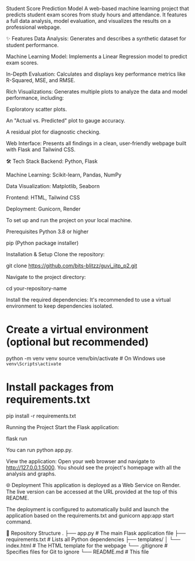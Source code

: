 Student Score Prediction Model
A web-based machine learning project that predicts student exam scores from study hours and attendance. It features a full data analysis, model evaluation, and visualizes the results on a professional webpage.

✨ Features
Data Analysis: Generates and describes a synthetic dataset for student performance.

Machine Learning Model: Implements a Linear Regression model to predict exam scores.

In-Depth Evaluation: Calculates and displays key performance metrics like R-Squared, MSE, and RMSE.

Rich Visualizations: Generates multiple plots to analyze the data and model performance, including:

Exploratory scatter plots.

An "Actual vs. Predicted" plot to gauge accuracy.

A residual plot for diagnostic checking.

Web Interface: Presents all findings in a clean, user-friendly webpage built with Flask and Tailwind CSS.

🛠️ Tech Stack
Backend: Python, Flask

Machine Learning: Scikit-learn, Pandas, NumPy

Data Visualization: Matplotlib, Seaborn

Frontend: HTML, Tailwind CSS

Deployment: Gunicorn, Render

To set up and run the project on your local machine.

Prerequisites
Python 3.8 or higher

pip (Python package installer)

Installation & Setup
Clone the repository:

git clone https://github.com/bits-blitzz/guvi_iitp_p2.git

Navigate to the project directory:

cd your-repository-name

Install the required dependencies:
It's recommended to use a virtual environment to keep dependencies isolated.

# Create a virtual environment (optional but recommended)
python -m venv venv
source venv/bin/activate  # On Windows use `venv\Scripts\activate`

# Install packages from requirements.txt
pip install -r requirements.txt

Running the Project
Start the Flask application:

flask run

You can run python app.py.

View the application:
Open your web browser and navigate to http://127.0.0.1:5000. You should see the project's homepage with all the analysis and graphs.

🌐 Deployment
This application is deployed as a Web Service on Render. The live version can be accessed at the URL provided at the top of this README.

The deployment is configured to automatically build and launch the application based on the requirements.txt and gunicorn app:app start command.

📂 Repository Structure
.
├── app.py                  # The main Flask application file
├── requirements.txt        # Lists all Python dependencies
├── templates/
│   └── index.html          # The HTML template for the webpage
└── .gitignore              # Specifies files for Git to ignore
└── README.md               # This file
